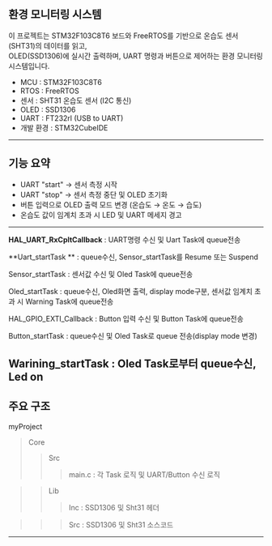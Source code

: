 환경 모니터링 시스템
---
이 프로젝트는 STM32F103C8T6 보드와 FreeRTOS를 기반으로 온습도 센서(SHT31)의 데이터를 읽고,  
OLED(SSD1306)에 실시간 출력하며, UART 명령과 버튼으로 제어하는 환경 모니터링 시스템입니다.

- MCU  : STM32F103C8T6
- RTOS : FreeRTOS
- 센서 : SHT31 온습도 센서 (I2C 통신)
- OLED : SSD1306
- UART : FT232rl (USB to UART)
- 개발 환경 : STM32CubeIDE

---
기능 요약
---
- UART "start" → 센서 측정 시작
- UART "stop" → 센서 측정 중단 및 OLED 초기화
- 버튼 입력으로 OLED 출력 모드 변경 (온습도 → 온도 → 습도)
- 온습도 값이 임계치 초과 시 LED 및 UART 메세지 경고
---
 
**HAL_UART_RxCpltCallback** : UART명령 수신 및 Uart Task에 queue전송


**Uart_startTask         ** : queue수신, Sensor_startTask를 Resume 또는 Suspend


Sensor_startTask        : 센서값 수신 및 Oled Task에 queue전송


Oled_startTask          : queue수신, Oled화면 출력, display mode구분, 센서값 임계치 초과 시 Warning Task에 queue전송


HAL_GPIO_EXTI_Callback  : Button 입력 수신 및 Button Task에 queue전송


Button_startTask        : queue수신 및 Oled Task로 queue 전송(display mode 변경)


Warining_startTask      : Oled Task로부터 queue수신, Led on
---
주요 구조
---
myProject
>Core
>> Src
>>> main.c : 각 Task 로직 및 UART/Button 수신 로직

>> Lib
>>> Inc : SSD1306 및 Sht31 헤더

>>> Src : SSD1306 및 Sht31 소스코드
---
